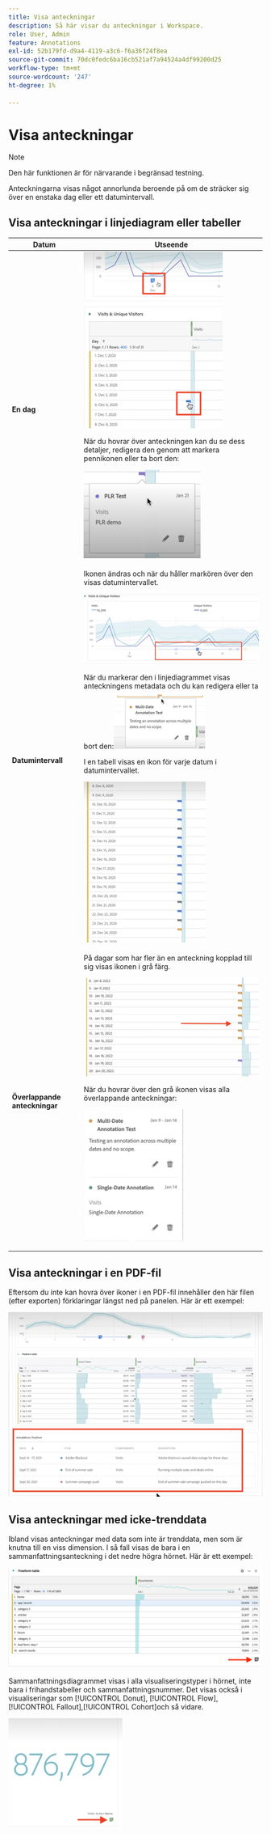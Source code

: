 ```yaml
---
title: Visa anteckningar
description: Så här visar du anteckningar i Workspace.
role: User, Admin
feature: Annotations
exl-id: 52b179fd-d9a4-4119-a3c6-f6a36f24f8ea
source-git-commit: 70dc0fedc6ba16cb521af7a94524a4df99200d25
workflow-type: tm+mt
source-wordcount: '247'
ht-degree: 1%

---
```


# Visa anteckningar

>[!NOTE]
>
>Den här funktionen är för närvarande i begränsad testning.

Anteckningarna visas något annorlunda beroende på om de sträcker sig över en enstaka dag eller ett datumintervall.

## Visa anteckningar i linjediagram eller tabeller

| Datum | Utseende |
| --- | --- |
| **En dag** | ![](assets/single-day.png)<p>När du hovrar över anteckningen kan du se dess detaljer, redigera den genom att markera pennikonen eller ta bort den:<p> ![](assets/hover.png) |
| **Datumintervall** | Ikonen ändras och när du håller markören över den visas datumintervallet.<p>![](assets/multi-day.png)<p>När du markerar den i linjediagrammet visas anteckningens metadata och du kan redigera eller ta bort den:![](assets/multi-hover.png)<p>I en tabell visas en ikon för varje datum i datumintervallet.<p>![](assets/multi-day-table.png) |
| **Överlappande anteckningar** | På dagar som har fler än en anteckning kopplad till sig visas ikonen i grå färg.<p>![](assets/grey.png)<p>När du hovrar över den grå ikonen visas alla överlappande anteckningar:<p>![](assets/overlap.png) |

## Visa anteckningar i en PDF-fil

Eftersom du inte kan hovra över ikoner i en PDF-fil innehåller den här filen (efter exporten) förklaringar längst ned på panelen. Här är ett exempel:

![](assets/ann-pdf.png)

## Visa anteckningar med icke-trenddata

Ibland visas anteckningar med data som inte är trenddata, men som är knutna till en viss dimension. I så fall visas de bara i en sammanfattningsanteckning i det nedre högra hörnet. Här är ett exempel:

![](assets/non-date.png)

Sammanfattningsdiagrammet visas i alla visualiseringstyper i hörnet, inte bara i frihandstabeller och sammanfattningsnummer. Det visas också i visualiseringar som [!UICONTROL Donut], [!UICONTROL Flow],[!UICONTROL Fallout],[!UICONTROL Cohort]och så vidare.

![](assets/ann-summary.png)
